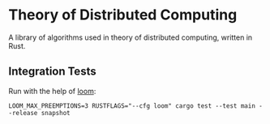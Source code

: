 # Theory of Distributed Computing

A library of algorithms used in theory of distributed computing, written in Rust. 

## Integration Tests

Run with the help of [loom](https://github.com/tokio-rs/loom):
```
LOOM_MAX_PREEMPTIONS=3 RUSTFLAGS="--cfg loom" cargo test --test main --release snapshot
```
